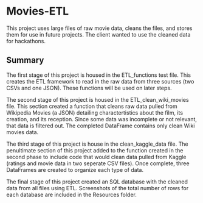 # Movies-ETL

This project uses large files of raw movie data, cleans the files, and stores them for use in future projects. The client wanted to use the cleaned data for hackathons. 

## Summary ##

The first stage of this project is housed in the ETL_functions test file. This creates the ETL framework to read in the raw data from three sources (two CSVs and one JSON). These functions will be used on later steps.

The second stage of this project is housed in the ETL_clean_wiki_movies file. This section created a function that cleans raw data pulled from Wikipedia Movies (a JSON) detailing charactertistics about the film, its creation, and its reception. Since some data was incomplete or not relevant, that data is filtered out. The completed DataFrame contains only clean Wiki movies data.

The third stage of this project is house in the clean_kaggle_data file. The penultimate section of this project added to the function created in the second phase to include code that would clean data pulled from Kaggle (ratings and movie data in two seperate CSV files). Once complete, three DataFrames are created to organize each type of data.

The final stage of this project created an SQL database with the cleaned data from all files using ETL. Screenshots of the total number of rows for each database are included in the Resources folder.

